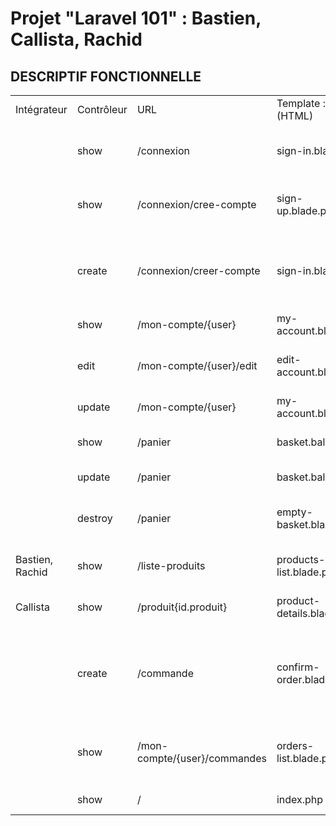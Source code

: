 # Projet "Laravel 101" : Bastien, Callista, Rachid

## DESCRIPTIF FONCTIONNELLE
|||||||
|--- |--- |--- |--- |--- |--- |
|Intégrateur|Contrôleur|URL|Template : View (HTML)|Action|Avancement (:green_heart: :yellow_heart: :heart:)|
||show|/connexion|sign-in.blade.php|Afficher formulaire de connexion|:heart:|
||show|/connexion/cree-compte|sign-up.blade.php|Afficher formulaire de creation de compte|:heart:|
||create|/connexion/creer-compte|sign-in.blade.php|Créer nouvel utilisateur dans BDD et affiche confirmation|:heart:|
||show|/mon-compte/{user}|my-account.blade.php|Afficher dashboard|:heart:|
||edit|/mon-compte/{user}/edit|edit-account.blade.php|Afficher formulaire modif compte|:heart:|
||update|/mon-compte/{user}|my-account.blade.php|Maj dashboard|:heart:|
||show|/panier|basket.balde.php|Afficher le contenu du panier|:heart:|
||update|/panier|basket.balde.php|Mette à jour contenu|:heart:|
||destroy|/panier|empty-basket.blade.php|Afficher le message « Panier vide »|:heart:|
|Bastien, Rachid|show|/liste-produits|products-list.blade.php|Affiche la liste des produits|:green_heart:|
|Callista|show|/produit{id.produit}|product-details.blade.php|Affiche détail du produit|:heart:|
||create|/commande|confirm-order.blade.php|Créer une nouvelle commande et afficher résumé de la commande|:heart:|
||show|/mon-compte/{user}/commandes|orders-list.blade.php|Affiche la liste des commandes passées et leurs états|:heart:|
||show|/|index.php|Affiche accueil|:yellow_heart:|
